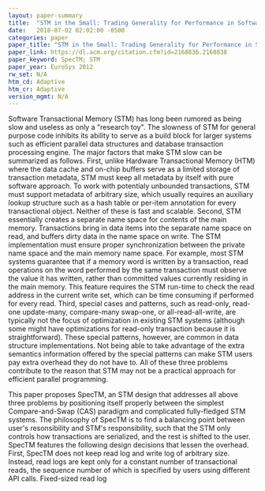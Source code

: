 ```yaml
---
layout: paper-summary
title:  "STM in the Small: Trading Generality for Performance in Software Transactional Memory"
date:   2018-07-02 02:02:00 -0500
categories: paper
paper_title: "STM in the Small: Trading Generality for Performance in Software Transactional Memory"
paper_link: https://dl.acm.org/citation.cfm?id=2168836.2168838
paper_keyword: SpecTM; STM
paper_year: EuroSys 2012
rw_set: N/A
htm_cd: Adaptive
htm_cr: Adaptive
version_mgmt: N/A
---
```


Software Transactional Memory (STM) has long been rumored as being slow and useless as only a "research toy". The slowness
of STM for general purpose code inhibits its ability to serve as a build block for larger systems such as efficient parallel 
data structures and database transaction processing engine. The major factors that make STM slow can be summarized as 
follows. First, unlike Hardware Transactional Memory (HTM) where the data cache and on-chip buffers serve as a limited 
storage of transaction metadata, STM must keep all metadata by itself with pure software approach. To work with potentialy
unbounded transactions, STM must support metadata of arbitrary size, which usually requires an auxiliary lookup structure
such as a hash table or per-item annotation for every transactional object. Neither of these is fast and scalable. Second,
STM essentially creates a separate name space for contents of the main memory. Transactions bring in data items into the 
separate name space on read, and buffers dirty data in the name space on write. The STM implementation must ensure proper
synchronization between the private name space and the main memory name space. For example, most STM systems guarantee that
if a memory word is written by a transaction, read operations on the word performed by the same transaction must observe 
the value it has written, rather than committed values currently residing in the main memory. This feature requires the 
STM run-time to check the read address in the current write set, which can be time consuming if performed for every read.
Third, special cases and patterns, such as read-only, read-one update-many, compare-many swap-one, or all-read-all-write,
are typically not the focus of optimization in existing STM systems (although some might have optimizations for read-only
transaction because it is straightforward). These special patterns, however, are common in data structure implementations. 
Not being able to take advantage of the extra semantics information offered by the special patterns can make STM users
pay extra overhead they do not have to. All of these three problems contribute to the reason that STM may not be a 
practical approach for efficient parallel programming.

This paper proposes SpecTM, an STM design that addresses all above three problems by positioning itself properly
between the simplest Compare-and-Swap (CAS) paradigm and complicated fully-fledged STM systems. The philosophy of SpecTM 
is to find a balancing point between user's resonsibility and STM's responsibility, such that the STM only controls how
transactions are serialized, and the rest is shifted to the user. SpecTM features the following design decisions that
lessen the overhead. First, SpecTM does not keep read log and write log of arbitrary size. Instead, read logs are 
kept only for a constant number of transactional reads, the sequence number of which is specified by users using different
API calls. Fixed-sized read log
